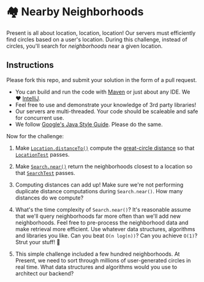 # 🏘 Nearby Neighborhoods

Present is all about location, location, location! Our servers must efficiently find 
circles based on a user's location. During this challenge, instead of circles,
you'll search for _neighborhoods_ near a given location. 

## Instructions

Please fork this repo, and submit your solution in the form of a pull request.

* You can build and run the code with [Maven](https://maven.apache.org/) or just about any IDE. We ❤️ [IntelliJ](https://www.jetbrains.com/idea/).
* Feel free to use and demonstrate your knowledge of 3rd party libraries!
* Our servers are multi-threaded. Your code should be scaleable and safe for concurrent use.
* We follow [Google's Java Style Guide](https://google.github.io/styleguide/javaguide.html). Please do the same.

Now for the challenge:

1. Make [`Location.distanceTo()`](https://github.com/presentco/nearby-neighborhoods/blob/master/java/src/main/java/present/Location.java)
compute the [great-circle distance](https://en.wikipedia.org/wiki/Great-circle_distance)
so that [`LocationTest`](https://github.com/presentco/nearby-neighborhoods/blob/master/java/src/test/java/present/LocationTest.java)
passes.

2. Make [`Search.near()`](https://github.com/presentco/nearby-neighborhoods/blob/master/java/src/main/java/present/Search.java)
return the neighborhoods closest to a location so that [`SearchTest`](https://github.com/presentco/nearby-neighborhoods/blob/master/java/src/test/java/present/SearchTest.java)
passes.

3. Computing distances can add up! Make sure we're not performing duplicate distance computations during `Search.near()`. How many distances do we compute?

4. What's the time complexity of `Search.near()`? It's reasonable assume that we'll query neighborhoods far more often than we'll add new neighborhoods. Feel free to pre-process the neighborhood data and make retrieval more efficient. Use whatever data structures, algorithms and libraries you like. Can you beat `O(n log(n))`? Can you achieve `O(1)`? Strut your stuff! 💃

5. This simple challenge included a few hundred neighborhoods. At Present, we need to sort through millions of user-generated circles in real time. What data structures and algorithms would you use to architect our backend?
